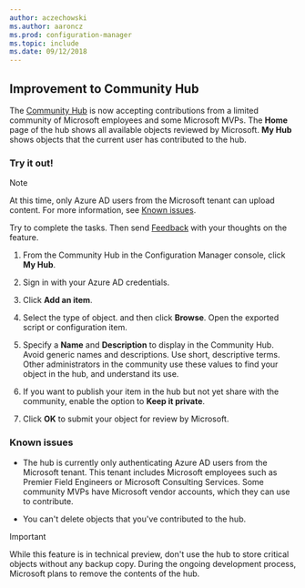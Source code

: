 ```yaml
---
author: aczechowski
ms.author: aaroncz
ms.prod: configuration-manager
ms.topic: include
ms.date: 09/12/2018
---
```


## <a name="bkmk_hub"></a> Improvement to Community Hub
<!--1358926-->

The [Community Hub](/sccm/core/get-started/capabilities-in-technical-preview-1807#bkmk_hub) is now accepting contributions from a limited community of Microsoft employees and some Microsoft MVPs. The **Home** page of the hub shows all available objects reviewed by Microsoft. **My Hub** shows objects that the current user has contributed to the hub. 


### Try it out!

> [!Note]  
> At this time, only Azure AD users from the Microsoft tenant can upload content. For more information, see [Known issues](#bkmk_hub-ki).  

Try to complete the tasks. Then send [Feedback](/sccm/core/understand/find-help#product-feedback) with your thoughts on the feature.

1. From the Community Hub in the Configuration Manager console, click **My Hub**.  

2. Sign in with your Azure AD credentials.  

3. Click **Add an item**.  

4. Select the type of object. and then click **Browse**. Open the exported script or configuration item.  

5. Specify a **Name** and **Description** to display in the Community Hub. Avoid generic names and descriptions. Use short, descriptive terms. Other administrators in the community use these values to find your object in the hub, and understand its use.  

6. If you want to publish your item in the hub but not yet share with the community, enable the option to **Keep it private**.  

7. Click **OK** to submit your object for review by Microsoft.  


### <a name="bkmk_hub-ki"></a> Known issues

- The hub is currently only authenticating Azure AD users from the Microsoft tenant. This tenant includes Microsoft employees such as Premier Field Engineers or Microsoft Consulting Services. Some community MVPs have Microsoft vendor accounts, which they can use to contribute.  

- You can't delete objects that you've contributed to the hub.  

> [!Important]  
> While this feature is in technical preview, don't use the hub to store critical objects without any backup copy. During the ongoing development process, Microsoft plans to remove the contents of the hub.


